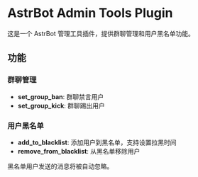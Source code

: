# AstrBot Admin Tools Plugin

这是一个 AstrBot 管理工具插件，提供群聊管理和用户黑名单功能。

## 功能

### 群聊管理
- **set_group_ban**: 群聊禁言用户
- **set_group_kick**: 群聊踢出用户

### 用户黑名单
- **add_to_blacklist**: 添加用户到黑名单，支持设置拉黑时间
- **remove_from_blacklist**: 从黑名单移除用户

黑名单用户发送的消息将被自动忽略。

